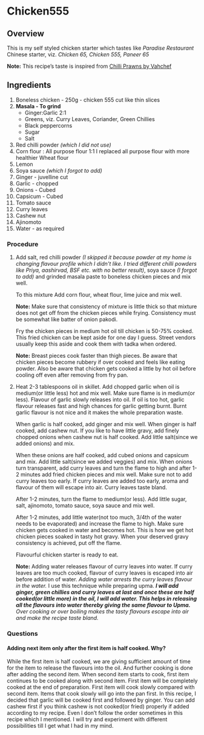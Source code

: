 # Chicken555
## Overview
This is my self styled chicken starter which tastes like *Paradise Restaurant* Chinese starter, viz. *Chicken 65, Chicken 555, Paneer 65*

**Note:** This recipe’s taste is inspired from [Chilli Prawns by Vahchef](https://youtu.be/cEuoQKz1fpo)

## Ingredients
1. Boneless chicken - 250g - chicken 555 cut like thin slices
2. **Masala - To grind**
    * Ginger:Garlic 2:1
    * Greens, viz. Curry Leaves, Coriander, Green Chillies
    * Black peppercorns
    * Sugar
    * Salt
3. Red chilli powder _(which I did not use)_
4. Corn flour : All purpose flour 1:1
    I replaced all purpose flour with more healthier Wheat flour
5. Lemon
6. Soya sauce _(which I forgot to add)_
7. Ginger - juvelline cut
8. Garlic - chopped
9. Onions - Cubed
10. Capsicum - Cubed
11. Tomato sauce
12. Curry leaves
13. Cashew nut
14. Ajinomoto
15. Water - as required

### Procedure
1. Add salt, red chilli powder _(I skipped it because powder at my home is changing flavour profile which I didn’t like. I tried different chilli powders like Priya, aashirvad, BSF etc. with  no better result)_, soya sauce _(I forgot to add)_ and grinded masala paste to boneless chicken pieces and mix well.

    To this mixture Add corn flour, wheat flour, lime juice and mix well.

    **Note:** Make sure that consistency of mixture is little thick so that mixture does not get off from the chicken pieces while frying. Consistency must be somewhat like batter of onion pakodi.

    Fry the chicken pieces in medium hot oil till chicken is 50-75% cooked. This fried chicken can be kept aside for one day I guess. Street vendors usually keep this aside and cook them with tadka when ordered.

    **Note:** Breast pieces cook faster than thigh pieces. Be aware that chicken pieces become rubbery if over cooked and feels like eating powder. Also be aware that chicken gets cooked a little by hot oil before cooling off even after removing from fry pan.

2. Heat 2-3 tablespoons oil in skillet. Add chopped garlic when oil is medium(or little less) hot and mix well. Make sure flame is in medium(or less). Flavour of garlic slowly releases into oil.
    If oil is too hot, garlic flavour releases fast and high chances for garlic getting burnt. Burnt garlic flavour is not nice and it makes the whole preparation waste.

    When garlic is half cooked, add ginger and mix well. When ginger is half cooked, add cashew nut. If you like to have little gravy, add finely chopped onions when cashew nut is half cooked. Add little salt(since we added onions) and mix.

    When these onions are half cooked, add cubed onions and capsicum and mix. Add little salt(since we added veggies) and mix. When onions turn transparent, add curry leaves and turn the flame to high and after 1-2 minutes add fried chicken pieces and mix well. 
    Make sure not to add curry leaves too early. If curry leaves are added too early, aroma and flavour of them will escape into air. Curry leaves taste bland.

    After 1-2 minutes, turn the flame to medium(or less). Add little sugar, salt, ajinomoto, tomato sauce, soya sauce and mix well.

    After 1-2 minutes, add little water(not too much, 3/4th of the water needs to be evaporated) and increase the flame to high.
    Make sure chicken gets cooked in water and becomes hot. This is how we get hot chicken pieces soaked in tasty hot gravy.
    When your deserved gravy consistency is achieved, put off the flame. 

    Flavourful chicken starter is ready to eat.

    **Note:** Adding water releases flavour of curry leaves into water. If curry leaves are too much cooked, flavour of curry leaves is escaped into air before addition of water. 
    *Adding water arrests the curry leaves flavour in the water.*
    I use this technique while preparing upma. _**I will add ginger, green chillies and curry leaves at last and once these are half cooked(or little more) in the oil, I will add water. This helps in releasing all the flavours into water thereby giving the same flavour to Upma.**_ 
    *Over cooking or over boiling makes the tasty flavours escape into air and make the recipe taste bland.*

### Questions
#### Adding next item only after the first item is half cooked. Why?
While the first item is half cooked, we are giving sufficient amount of time for the item to release the flavours into the oil. And further cooking is done after adding the second item. When second item starts to cook, first item continues to be cooked along with second item. First item will be completely cooked at the end of preparation.
    First item will cook slowly compared with second item. Items that cook slowly will go into the pan first.
    In this recipe, I decided that garlic will be cooked first and followed by ginger. You can add cashew first if you think cashew is not cooked(or fried) properly if added according to my recipe. Even I don’t follow the order sometimes in this recipe which I mentioned. I will try and experiment with different possibilities till I get what I had in my mind.
